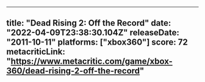 
---
title: "Dead Rising 2: Off the Record"
date: "2022-04-09T23:38:30.104Z"
releaseDate: "2011-10-11"
platforms: ["xbox360"]
score: 72
metacriticLink: "https://www.metacritic.com/game/xbox-360/dead-rising-2-off-the-record"
---
